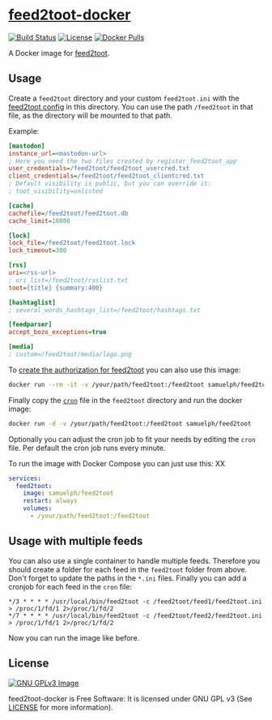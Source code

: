# [feed2toot-docker](https://git.sp-codes.de/samuel-p/feed2toot-docker)

[![Build Status](https://ci.sp-codes.de/api/badges/samuel-p/feed2toot-docker/status.svg)](https://ci.sp-codes.de/samuel-p/feed2toot-docker) [![License](https://img.shields.io/badge/license-GPL--3.0-orange)](#license) [![Docker Pulls](https://img.shields.io/docker/pulls/samuelph/feed2toot)](https://hub.docker.com/r/samuelph/feed2toot)

A Docker image for [feed2toot](https://gitlab.com/chaica/feed2toot).

## Usage

Create a `feed2toot` directory and your custom `feed2toot.ini` with the [feed2toot config](https://gitlab.com/chaica/feed2toot#use-feed2toot) in this directory. You can use the path `/feed2toot` in that file, as the directory will be mounted to that path.

Example:

```ini
[mastodon]
instance_url=<mastodon-url>
; Here you need the two files created by register_feed2toot_app
user_credentials=/feed2toot/feed2toot_usercred.txt
client_credentials=/feed2toot/feed2toot_clientcred.txt
; Default visibility is public, but you can override it:
; toot_visibility=unlisted

[cache]
cachefile=/feed2toot/feed2toot.db
cache_limit=10000

[lock]
lock_file=/feed2toot/feed2toot.lock
lock_timeout=300

[rss]
uri=<rss-url>
; uri_list=/feed2toot/rsslist.txt
toot={title} {summary:400}

[hashtaglist]
; several_words_hashtags_list=/feed2toot/hashtags.txt

[feedparser]
accept_bozo_exceptions=true

[media]
; custom=/feed2toot/media/logo.png
```

To [create the authorization for feed2toot](https://gitlab.com/chaica/feed2toot#create-the-authorization-for-the-feed2toot-app) you can also use this image:

```bash
docker run --rm -it -v /your/path/feed2toot:/feed2toot samuelph/feed2toot register_feed2toot_app
```

Finally copy the [`cron`](cron) file in the `feed2toot` directory and run the docker image:

```bash
docker run -d -v /your/path/feed2toot:/feed2toot samuelph/feed2toot
```

Optionally you can adjust the cron job to fit your needs by editing the `cron` file. Per default the cron job runs every minute.

To run the image with Docker Compose you can just use this:
XX
```yaml
services:
  feed2toot:
    image: samuelph/feed2toot
    restart: always
    volumes:
      - /your/path/feed2toot:/feed2toot
```

## Usage with multiple feeds

You can also use a single container to handle multiple feeds. Therefore you should create a folder for each feed in the `feed2toot` folder from above. Don't forget to update the paths in the `*.ini` files. Finally you can add a cronjob for each feed in the `cron` file:

```
*/3 * * * * /usr/local/bin/feed2toot -c /feed2toot/feed1/feed2toot.ini > /proc/1/fd/1 2>/proc/1/fd/2
*/7 * * * * /usr/local/bin/feed2toot -c /feed2toot/feed2/feed2toot.ini > /proc/1/fd/1 2>/proc/1/fd/2
```

Now you can run the image like before.

## License

[![GNU GPLv3 Image](https://www.gnu.org/graphics/gplv3-127x51.png)](https://www.gnu.org/licenses/gpl-3.0)

feed2toot-docker is Free Software: It is licensed under GNU GPL v3 (See [LICENSE](LICENSE) for more information).
